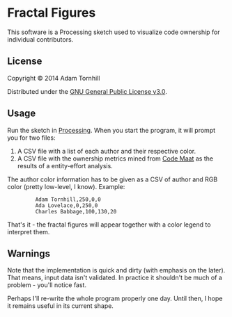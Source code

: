 # Fractal Figures

This software is a Processing sketch used to visualize code ownership for individual contributors.

## License

Copyright © 2014 Adam Tornhill

Distributed under the [GNU General Public License v3.0](http://www.gnu.org/licenses/gpl.html).

## Usage

Run the sketch in [Processing](https://www.processing.org/). When you start the program, it will prompt you for two files:

1. A CSV file with a list of each author and their respective color.
2. A CSV file with the ownership metrics mined from [Code Maat](https://github.com/adamtornhill/code-maat) as the results of a entity-effort analysis.

The author color information has to be given as a CSV of author and RGB color (pretty low-level, I know). Example:

             Adam Tornhill,250,0,0
             Ada Lovelace,0,250,0
             Charles Babbage,100,130,20

That's it - the fractal figures will appear together with a color legend to interpret them.

## Warnings

Note that the implementation is quick and dirty (with emphasis on the later). That means, input data isn't validated. In practice it shouldn't be much of a problem - you'll notice fast.

Perhaps I'll re-write the whole program properly one day. Until then, I hope it remains useful in its current shape.